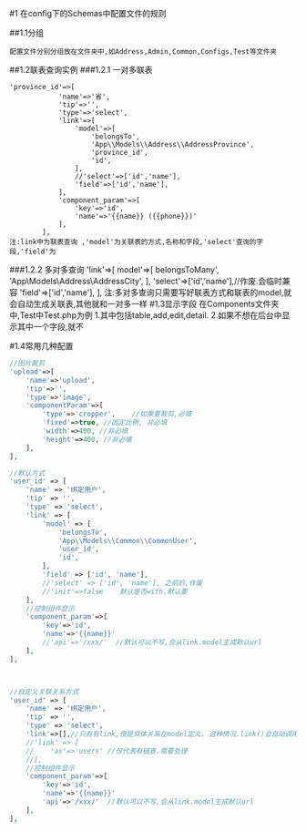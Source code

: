 #1 在config下的Schemas中配置文件的规则
    
##1.1分组

    配置文件分别分组放在文件夹中,如Address,Admin,Common,Configs,Test等文件夹

##1.2联表查询实例
   ###1.2.1 一对多联表
   
    'province_id'=>[
                'name'=>'省',
                'tip'=>'',
                'type'=>'select',
                'link'=>[
                    'model'=>[
                        'belongsTo',
                        'App\\Models\\Address\\AddressProvince',
                        'province_id',
                        'id',
                    ],
                    //'select'=>['id','name'],
                    'field'=>['id','name'],
                ],
                'component_param'=>[
                    'key'=>'id',
                    'name'=>'{{name}} ({{phone}})'
                ],
            ],
    注:link中为联表查询 ,'model'为关联表的方式,名称和字段,'select'查询的字段,'field'为
   ###1.2.2 多对多查询
    'link'=>[ 
         model'=>[
              belongsToMany',
              'App\\Models\\Address\\AddressCity',
         ],
         'select'=>['id','name'],//作废.会临时兼容
         'field'=>['id','name'],
    ],
    注:多对多查询只需要写好联表方式和联表的model,就会自动生成关联表,其他就和一对多一样
#1.3显示字段
    在Components文件夹中,Test中Test.php为例
    1.其中包括table,add,edit,detail.
    2.如果不想在后台中显示其中一个字段,就不
    


    
    
    
#1.4常用几种配置
```php
//图片裁剪
'upload'=>[
    'name'=>'upload',
    'tip'=>'',
    'type'=>'image',
    'componentParam'=>[
        'type'=>'cropper',    //如果要裁剪,必填
        'fixed'=>true, //固定比例, 非必填
        'width'=>400, //非必填
        'height'=>400, //非必填
    ],
],

//默认方式
'user_id' => [
    'name' => '绑定用户',
    'tip' => '',
    'type' => 'select',
    'link' => [
        'model' => [
            'belongsTo',
            'App\\Models\\Common\\CommonUser',
            'user_id',
            'id',
        ],
        'field' => ['id', 'name'],
        //'select' => ['id', 'name'], 之前的,作废
        //'init'=>false    默认是否with.默认要
    ],
    //控制组件显示
    'component_param'=>[
        'key'=>'id',
        'name'=>'{{name}}'
        //'api'=>'/xxx/'  //默认可以不写,会从link.model生成默认url
    ],
],



//自定义关联关系方式
'user_id' => [
    'name' => '绑定用户',
    'tip' => '',
    'type' => 'select',
    'link'=>[],//只有有link,但是具体关系在model定义. 这种情况.link()会自动调用
    //'link' => [
    //    'as'=>'users' //仅代表有链表.需要处理
    //], 
    //控制组件显示
    'component_param'=>[
        'key'=>'id',
        'name'=>'{{name}}'
        'api'=>'/xxx/'  //默认可以不写,会从link.model生成默认url
    ],
],
```    
    
            




```    
    
            

